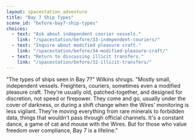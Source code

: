 ```yaml
---
layout: spacestation_adventure
title: "Bay 7 Ship Types"
scene_id: "before-bay7-ship-types"
choices:
  - text: "Ask about independent courier vessels."
    link: "/spacestation/before/33-independent-couriers/"
  - text: "Inquire about modified pleasure craft."
    link: "/spacestation/before/34-modified-pleasure-craft/"
  - text: "Return to discussing illicit transfers."
    link: "/spacestation/before/32-illicit-transfers/"
---
```


"The types of ships seen in Bay 7?" Wilkins shrugs. "Mostly small, independent vessels. Freighters, couriers, sometimes even a modified pleasure craft. They're usually old, patched-together, and designed for discretion, not speed or firepower. They come and go, usually under the cover of darkness, or during a shift change when the Wires' monitoring is less vigilant. They're moving everything from rare minerals to forbidden data, things that wouldn't pass through official channels. It's a constant dance, a game of cat and mouse with the Wires. But for those who value freedom over compliance, Bay 7 is a lifeline."
